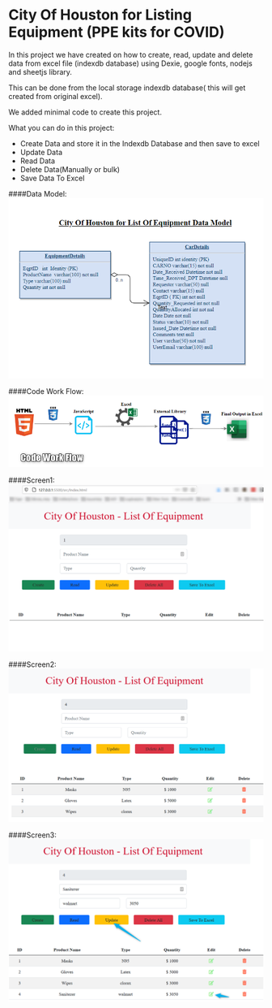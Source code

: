 # City Of Houston for Listing Equipment (PPE kits for COVID)
In this project we have created on how to create, read, update and delete data from excel file (indexdb database) using Dexie, google fonts, nodejs and sheetjs library.

This can be done from the local storage indexdb database( this will get created from original excel). 

We added minimal code to create this project.

What you can do in this project:
* Create Data and store it in the Indexdb Database and then save to excel
* Update Data
* Read Data
* Delete Data(Manually or bulk)
* Save Data To Excel

####Data Model:
![DataModel](images\COH_DataModel.PNG)

####Code Work Flow:
![CodeWorkFlow](images/COH_CodeWorkFlow.PNG)

####Screen1:
![Initial Page](images/Equipment_Screen1.PNG)

####Screen2:
![Create Page](images/Equipment_Screen2Create.PNG)

####Screen3:
![Update Page](images/Equipment_Screen3Update.PNG)

